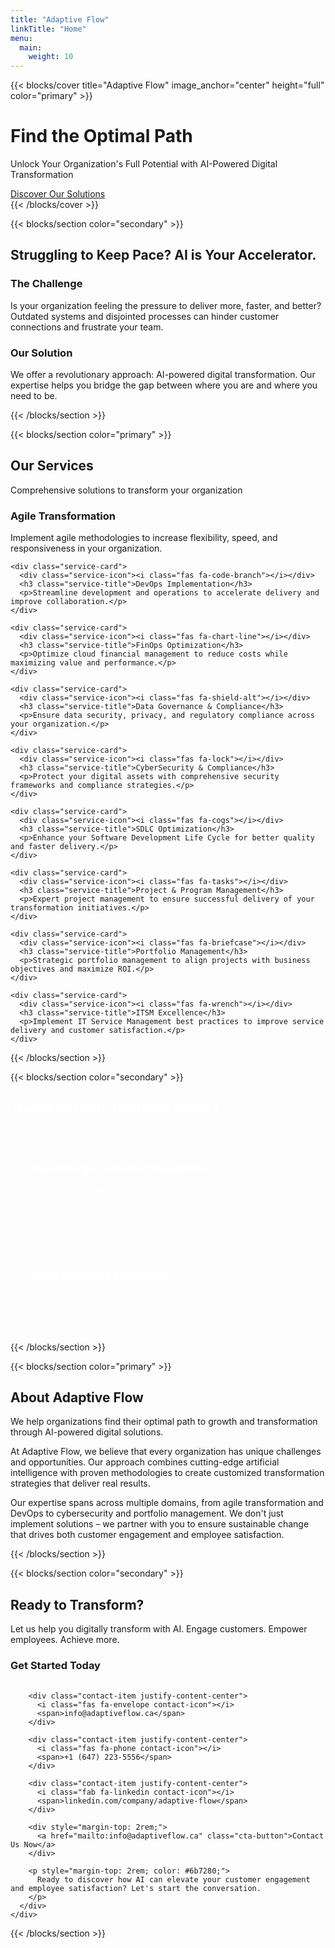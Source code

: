 ```yaml
---
title: "Adaptive Flow"
linkTitle: "Home"
menu:
  main:
    weight: 10
---
```


{{< blocks/cover title="Adaptive Flow" image_anchor="center" height="full" color="primary" >}}
<div class="hero-section">
  <div class="container">
    <h1 class="hero-title">Find the Optimal Path</h1>
    <p class="hero-subtitle">Unlock Your Organization's Full Potential with AI-Powered Digital Transformation</p>
    <a class="cta-button" href="#services">Discover Our Solutions</a>
  </div>
</div>
{{< /blocks/cover >}}

{{< blocks/section color="secondary" >}}
<div class="container section-padding" id="problem">
  <div class="row">
    <div class="col-12">
      <h2 class="section-title">Struggling to Keep Pace? AI is Your Accelerator.</h2>
    </div>
  </div>
  <div class="row">
    <div class="col-md-6">
      <div class="problem-box">
        <h3><i class="fas fa-exclamation-triangle" style="color: var(--af-accent);"></i> The Challenge</h3>
        <p>Is your organization feeling the pressure to deliver more, faster, and better? Outdated systems and disjointed processes can hinder customer connections and frustrate your team.</p>
      </div>
    </div>
    <div class="col-md-6">
      <div class="solution-box">
        <h3><i class="fas fa-lightbulb" style="color: var(--af-secondary);"></i> Our Solution</h3>
        <p>We offer a revolutionary approach: AI-powered digital transformation. Our expertise helps you bridge the gap between where you are and where you need to be.</p>
      </div>
    </div>
  </div>
</div>
{{< /blocks/section >}}

{{< blocks/section color="primary" >}}
<div class="container section-padding" id="services">
  <div class="row">
    <div class="col-12">
      <h2 class="section-title">Our Services</h2>
      <p class="section-subtitle">Comprehensive solutions to transform your organization</p>
    </div>
  </div>
  
  <div class="services-grid">
    <div class="service-card">
      <div class="service-icon"><i class="fas fa-sync-alt"></i></div>
      <h3 class="service-title">Agile Transformation</h3>
      <p>Implement agile methodologies to increase flexibility, speed, and responsiveness in your organization.</p>
    </div>
    
    <div class="service-card">
      <div class="service-icon"><i class="fas fa-code-branch"></i></div>
      <h3 class="service-title">DevOps Implementation</h3>
      <p>Streamline development and operations to accelerate delivery and improve collaboration.</p>
    </div>
    
    <div class="service-card">
      <div class="service-icon"><i class="fas fa-chart-line"></i></div>
      <h3 class="service-title">FinOps Optimization</h3>
      <p>Optimize cloud financial management to reduce costs while maximizing value and performance.</p>
    </div>
    
    <div class="service-card">
      <div class="service-icon"><i class="fas fa-shield-alt"></i></div>
      <h3 class="service-title">Data Governance & Compliance</h3>
      <p>Ensure data security, privacy, and regulatory compliance across your organization.</p>
    </div>
    
    <div class="service-card">
      <div class="service-icon"><i class="fas fa-lock"></i></div>
      <h3 class="service-title">CyberSecurity & Compliance</h3>
      <p>Protect your digital assets with comprehensive security frameworks and compliance strategies.</p>
    </div>
    
    <div class="service-card">
      <div class="service-icon"><i class="fas fa-cogs"></i></div>
      <h3 class="service-title">SDLC Optimization</h3>
      <p>Enhance your Software Development Life Cycle for better quality and faster delivery.</p>
    </div>
    
    <div class="service-card">
      <div class="service-icon"><i class="fas fa-tasks"></i></div>
      <h3 class="service-title">Project & Program Management</h3>
      <p>Expert project management to ensure successful delivery of your transformation initiatives.</p>
    </div>
    
    <div class="service-card">
      <div class="service-icon"><i class="fas fa-briefcase"></i></div>
      <h3 class="service-title">Portfolio Management</h3>
      <p>Strategic portfolio management to align projects with business objectives and maximize ROI.</p>
    </div>
    
    <div class="service-card">
      <div class="service-icon"><i class="fas fa-wrench"></i></div>
      <h3 class="service-title">ITSM Excellence</h3>
      <p>Implement IT Service Management best practices to improve service delivery and customer satisfaction.</p>
    </div>
  </div>
</div>
{{< /blocks/section >}}

{{< blocks/section color="secondary" >}}
<div class="container section-padding" id="benefits">
  <div class="row">
    <div class="col-12">
      <h2 class="section-title" style="color: white;">Transform Your Business Impact</h2>
    </div>
  </div>
  <div class="row text-center">
    <div class="col-md-6 mb-4">
      <div style="background: rgba(255,255,255,0.1); padding: 2rem; border-radius: 12px;">
        <i class="fas fa-users fa-3x mb-3" style="color: var(--af-secondary);"></i>
        <h3 style="color: white;">Supercharge Customer Engagement</h3>
        <p style="color: rgba(255,255,255,0.9);">Predict needs, personalize journeys, and provide seamless support that builds lasting relationships.</p>
      </div>
    </div>
    <div class="col-md-6 mb-4">
      <div style="background: rgba(255,255,255,0.1); padding: 2rem; border-radius: 12px;">
        <i class="fas fa-rocket fa-3x mb-3" style="color: var(--af-secondary);"></i>
        <h3 style="color: white;">Boost Employee Satisfaction</h3>
        <p style="color: rgba(255,255,255,0.9);">Free your team from manual burdens, provide intuitive tools, and create an environment where innovation thrives.</p>
      </div>
    </div>
  </div>
</div>
{{< /blocks/section >}}

{{< blocks/section color="primary" >}}
<div class="container section-padding" id="about">
  <div class="row">
    <div class="col-12">
      <h2 class="section-title">About Adaptive Flow</h2>
      <div class="row">
        <div class="col-md-8 mx-auto">
          <p class="lead text-center">We help organizations find their optimal path to growth and transformation through AI-powered digital solutions.</p>
          <p>At Adaptive Flow, we believe that every organization has unique challenges and opportunities. Our approach combines cutting-edge artificial intelligence with proven methodologies to create customized transformation strategies that deliver real results.</p>
          <p>Our expertise spans across multiple domains, from agile transformation and DevOps to cybersecurity and portfolio management. We don't just implement solutions – we partner with you to ensure sustainable change that drives both customer engagement and employee satisfaction.</p>
        </div>
      </div>
    </div>
  </div>
</div>
{{< /blocks/section >}}

{{< blocks/section color="secondary" >}}
<div class="container section-padding" id="contact">
  <div class="row">
    <div class="col-12">
      <h2 class="section-title">Ready to Transform?</h2>
      <p class="section-subtitle">Let us help you digitally transform with AI. Engage customers. Empower employees. Achieve more.</p>
    </div>
  </div>
  <div class="row justify-content-center">
    <div class="col-md-8">
      <div class="contact-info text-center">
        <h3 style="color: var(--af-primary); margin-bottom: 2rem;">Get Started Today</h3>
        
        <div class="contact-item justify-content-center">
          <i class="fas fa-envelope contact-icon"></i>
          <span>info@adaptiveflow.ca</span>
        </div>
        
        <div class="contact-item justify-content-center">
          <i class="fas fa-phone contact-icon"></i>
          <span>+1 (647) 223-5556</span>
        </div>
        
        <div class="contact-item justify-content-center">
          <i class="fab fa-linkedin contact-icon"></i>
          <span>linkedin.com/company/adaptive-flow</span>
        </div>
        
        <div style="margin-top: 2rem;">
          <a href="mailto:info@adaptiveflow.ca" class="cta-button">Contact Us Now</a>
        </div>
        
        <p style="margin-top: 2rem; color: #6b7280;">
          Ready to discover how AI can elevate your customer engagement and employee satisfaction? Let's start the conversation.
        </p>
      </div>
    </div>
  </div>
</div>
{{< /blocks/section >}}
